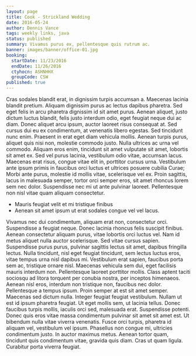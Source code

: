 ```yaml
---
layout: page
title: Cook - Strickland Wedding
date: 2016-05-24
author: Dennis Vance
tags: weekly links, java
status: published
summary: Vivamus purus ex, pellentesque quis rutrum ac.
banner: images/banner/office-01.jpg
booking:
  startDate: 11/23/2016
  endDate: 11/26/2016
  ctyhocn: ASHNHHX
  groupCode: CSW
published: true
---
```

Cras sodales blandit erat, in dignissim turpis accumsan a. Maecenas lacinia blandit pretium. Aliquam dignissim purus ac lectus dapibus pharetra. Sed eget felis in arcu pharetra dignissim id sit amet purus. Aenean aliquet, justo dictum luctus blandit, felis justo interdum odio, eget feugiat neque dui ac diam. Donec aliquet arcu ipsum, auctor laoreet risus consequat at. Sed cursus dui eu ex condimentum, at venenatis libero egestas.
Sed tincidunt nunc enim. Praesent in erat eget diam vehicula mollis. Aenean turpis purus, aliquet quis nisi non, molestie commodo justo. Nulla ultrices ac urna vel commodo. Aliquam eros enim, tincidunt sit amet vulputate sit amet, lobortis sit amet ex. Sed vel purus lacinia, vestibulum odio vitae, accumsan lacus. Maecenas erat risus, congue vitae elit in, porttitor cursus urna. Vestibulum ante ipsum primis in faucibus orci luctus et ultrices posuere cubilia Curae; Morbi ante purus, molestie id mollis vitae, scelerisque vel ex. Proin sagittis, lacus in malesuada semper, tortor orci semper eros, sit amet rhoncus lorem sem nec dolor. Suspendisse nec mi ut ante pulvinar laoreet. Pellentesque non nisl vitae quam aliquam consectetur.

* Mauris feugiat velit et mi tristique finibus
* Aenean sit amet ipsum ut erat sodales congue vel vel lacus.

Vivamus nec dui condimentum, aliquam erat non, consectetur orci. Suspendisse a feugiat neque. Donec lacinia rhoncus felis suscipit finibus. Aenean consectetur aliquam purus, vitae lobortis orci luctus vel. Nam id metus aliquet nulla auctor scelerisque. Sed vitae cursus sapien. Suspendisse purus purus, pulvinar sagittis lectus sit amet, dapibus fringilla lectus. Nulla tincidunt, nisl eget feugiat tincidunt, sem lectus luctus eros, vitae tempus urna nisl dapibus mi. Vestibulum erat sapien, faucibus porta sem ac, tristique ornare nisl. Maecenas vehicula sem dui, eget facilisis mauris interdum non. Pellentesque laoreet porttitor mollis. Class aptent taciti sociosqu ad litora torquent per conubia nostra, per inceptos himenaeos. Aenean nisl eros, interdum non tristique non, faucibus nec dolor. Pellentesque a tempus ipsum. Proin semper at est sit amet semper.
Maecenas sed dictum nulla. Integer feugiat feugiat vestibulum. Nullam ut est id ipsum pharetra feugiat. Ut eget mollis sem, ut lacinia tellus. Donec faucibus turpis mollis, iaculis orci sed, malesuada erat. Suspendisse potenti. Donec quis eros vitae massa condimentum pulvinar sit amet sit amet est. Ut bibendum nulla vitae viverra venenatis. Fusce orci turpis, pharetra id aliquam vel, vestibulum vel ipsum. Phasellus non congue mi, ultricies condimentum justo. In auctor maximus metus. Aenean tortor quam, tincidunt quis condimentum vitae, gravida quis diam. Cras ut quam ligula. Curabitur porta viverra feugiat.
